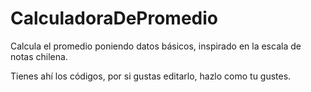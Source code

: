 # CalculadoraDePromedio
Calcula el promedio poniendo datos básicos, inspirado en la escala de notas chilena.

Tienes ahí los códigos, por si gustas editarlo, hazlo como tu gustes.
